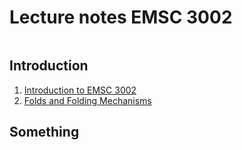 # Lecture notes EMSC 3002

```{tableofcontents}
```

## Introduction

  1. [Introduction to EMSC 3002](Lecture-1-Introduction)
  2. [Folds and Folding Mechanisms](Lecture-2-Folding)

## Something

  <!-- - [2](Lecture_example_2) has a bit of information about the `reveal-md` slides  -->
